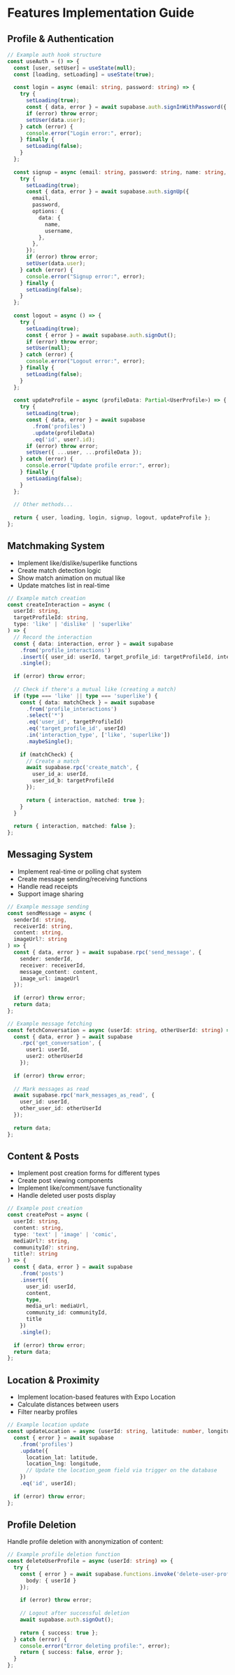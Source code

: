 # Features Implementation Guide

## Profile & Authentication

```typescript
// Example auth hook structure
const useAuth = () => {
  const [user, setUser] = useState(null);
  const [loading, setLoading] = useState(true);
  
  const login = async (email: string, password: string) => {
    try {
      setLoading(true);
      const { data, error } = await supabase.auth.signInWithPassword({ email, password });
      if (error) throw error;
      setUser(data.user);
    } catch (error) {
      console.error("Login error:", error);
    } finally {
      setLoading(false);
    }
  };
  
  const signup = async (email: string, password: string, name: string, username: string) => {
    try {
      setLoading(true);
      const { data, error } = await supabase.auth.signUp({
        email,
        password,
        options: {
          data: {
            name,
            username,
          },
        },
      });
      if (error) throw error;
      setUser(data.user);
    } catch (error) {
      console.error("Signup error:", error);
    } finally {
      setLoading(false);
    }
  };
  
  const logout = async () => {
    try {
      setLoading(true);
      const { error } = await supabase.auth.signOut();
      if (error) throw error;
      setUser(null);
    } catch (error) {
      console.error("Logout error:", error);
    } finally {
      setLoading(false);
    }
  };
  
  const updateProfile = async (profileData: Partial<UserProfile>) => {
    try {
      setLoading(true);
      const { data, error } = await supabase
        .from('profiles')
        .update(profileData)
        .eq('id', user?.id);
      if (error) throw error;
      setUser({ ...user, ...profileData });
    } catch (error) {
      console.error("Update profile error:", error);
    } finally {
      setLoading(false);
    }
  };
  
  // Other methods...
  
  return { user, loading, login, signup, logout, updateProfile };
};
```

## Matchmaking System

- Implement like/dislike/superlike functions
- Create match detection logic
- Show match animation on mutual like
- Update matches list in real-time

```typescript
// Example match creation
const createInteraction = async (
  userId: string,
  targetProfileId: string,
  type: 'like' | 'dislike' | 'superlike'
) => {
  // Record the interaction
  const { data: interaction, error } = await supabase
    .from('profile_interactions')
    .insert({ user_id: userId, target_profile_id: targetProfileId, interaction_type: type })
    .single();
    
  if (error) throw error;
  
  // Check if there's a mutual like (creating a match)
  if (type === 'like' || type === 'superlike') {
    const { data: matchCheck } = await supabase
      .from('profile_interactions')
      .select('*')
      .eq('user_id', targetProfileId)
      .eq('target_profile_id', userId)
      .in('interaction_type', ['like', 'superlike'])
      .maybeSingle();
      
    if (matchCheck) {
      // Create a match
      await supabase.rpc('create_match', {
        user_id_a: userId,
        user_id_b: targetProfileId
      });
      
      return { interaction, matched: true };
    }
  }
  
  return { interaction, matched: false };
};
```

## Messaging System

- Implement real-time or polling chat system
- Create message sending/receiving functions
- Handle read receipts
- Support image sharing

```typescript
// Example message sending
const sendMessage = async (
  senderId: string,
  receiverId: string,
  content: string,
  imageUrl?: string
) => {
  const { data, error } = await supabase.rpc('send_message', {
    sender: senderId,
    receiver: receiverId,
    message_content: content,
    image_url: imageUrl
  });
  
  if (error) throw error;
  return data;
};

// Example message fetching
const fetchConversation = async (userId: string, otherUserId: string) => {
  const { data, error } = await supabase
    .rpc('get_conversation', {
      user1: userId,
      user2: otherUserId
    });
    
  if (error) throw error;
  
  // Mark messages as read
  await supabase.rpc('mark_messages_as_read', {
    user_id: userId,
    other_user_id: otherUserId
  });
  
  return data;
};
```

## Content & Posts

- Implement post creation forms for different types
- Create post viewing components
- Implement like/comment/save functionality
- Handle deleted user posts display

```typescript
// Example post creation
const createPost = async (
  userId: string,
  content: string,
  type: 'text' | 'image' | 'comic',
  mediaUrl?: string,
  communityId?: string,
  title?: string
) => {
  const { data, error } = await supabase
    .from('posts')
    .insert({
      user_id: userId,
      content,
      type,
      media_url: mediaUrl,
      community_id: communityId,
      title
    })
    .single();
    
  if (error) throw error;
  return data;
};
```

## Location & Proximity

- Implement location-based features with Expo Location
- Calculate distances between users
- Filter nearby profiles

```typescript
// Example location update
const updateLocation = async (userId: string, latitude: number, longitude: number) => {
  const { error } = await supabase
    .from('profiles')
    .update({
      location_lat: latitude,
      location_lng: longitude,
      // Update the location_geom field via trigger on the database
    })
    .eq('id', userId);
    
  if (error) throw error;
};
```

## Profile Deletion

Handle profile deletion with anonymization of content:

```typescript
// Example profile deletion function
const deleteUserProfile = async (userId: string) => {
  try {
    const { error } = await supabase.functions.invoke('delete-user-profile', {
      body: { userId }
    });
    
    if (error) throw error;
    
    // Logout after successful deletion
    await supabase.auth.signOut();
    
    return { success: true };
  } catch (error) {
    console.error("Error deleting profile:", error);
    return { success: false, error };
  }
};
```
